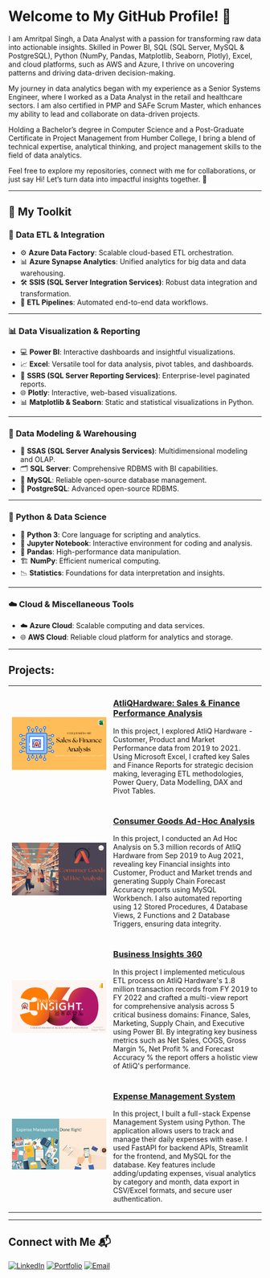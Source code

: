 # Welcome to My GitHub Profile! 🚀  
I am Amritpal Singh, a Data Analyst with a passion for transforming raw data into actionable insights. Skilled in Power BI, SQL (SQL Server, MySQL & PostgreSQL), Python (NumPy, Pandas, Matplotlib, Seaborn, Plotly), Excel, and cloud platforms, such as AWS and Azure, I thrive on uncovering patterns and driving data-driven decision-making.

My journey in data analytics began with my experience as a Senior Systems Engineer, where I worked as a Data Analyst in the retail and healthcare sectors. I am also certified in PMP and SAFe Scrum Master, which enhances my ability to lead and collaborate on data-driven projects.

Holding a Bachelor’s degree in Computer Science and a Post-Graduate Certificate in Project Management from Humber College, I bring a blend of technical expertise, analytical thinking, and project management skills to the field of data analytics.

Feel free to explore my repositories, connect with me for collaborations, or just say Hi! Let’s turn data into impactful insights together. 🚀


---

## 🧰 My Toolkit

### 🔄 **Data ETL & Integration**
- ⚙️ **Azure Data Factory**: Scalable cloud-based ETL orchestration.
- 📊 **Azure Synapse Analytics**: Unified analytics for big data and data warehousing.
- 🛠️ **SSIS (SQL Server Integration Services)**: Robust data integration and transformation.
- 🔄 **ETL Pipelines**: Automated end-to-end data workflows.

---

### 📊 **Data Visualization & Reporting**
- 💻 **Power BI**: Interactive dashboards and insightful visualizations.
- 📈 **Excel**: Versatile tool for data analysis, pivot tables, and dashboards.
- 🧾 **SSRS (SQL Server Reporting Services)**: Enterprise-level paginated reports.
- 🌐 **Plotly**: Interactive, web-based visualizations.
- 📊 **Matplotlib & Seaborn**: Static and statistical visualizations in Python.

---

### 🧠 **Data Modeling & Warehousing**
- 🧮 **SSAS (SQL Server Analysis Services)**: Multidimensional modeling and OLAP.
- 🗂️ **SQL Server**: Comprehensive RDBMS with BI capabilities.
- 🐬 **MySQL**: Reliable open-source database management.
- 🐘 **PostgreSQL**: Advanced open-source RDBMS.

---

### 🐍 **Python & Data Science**
- 🐍 **Python 3**: Core language for scripting and analytics.
- 📓 **Jupyter Notebook**: Interactive environment for coding and analysis.
- 🐼 **Pandas**: High-performance data manipulation.
- 🏗️ **NumPy**: Efficient numerical computing.
- 📉 **Statistics**: Foundations for data interpretation and insights.

---

### ☁️ **Cloud & Miscellaneous Tools**
- ☁️ **Azure Cloud**: Scalable computing and data services.
- 🌐 **AWS Cloud**: Reliable cloud platform for analytics and storage.

---

## Projects:

<table>
  <tr>
    <td width="40%">
      <img src="https://github.com/amrit4385/amrit4385/blob/main/Pictures/AtliQ%20Hardware%20-%20S%26F%20Analysis%20Project%20Thumbnail%2BIcon.png" width="100%" alt="AtliQHardware: Sales & Finance Performance Analysis">
    </td>
    <td width="60%">
      <h3><a href="https://github.com/amrit4385/Excel-Sales_Analytics">AtliQHardware: Sales & Finance Performance Analysis</a></h3>
      <p>
        In this project, I explored AtliQ Hardware - Customer, Product and Market Performance data from 2019 to 2021. Using Microsoft Excel, I crafted key Sales and Finance Reports for strategic decision making, leveraging ETL methodologies, Power Query, Data Modelling, DAX and Pivot Tables.
      </p>
    </td>
  </tr>
  <tr>
    <td width="40%">
      <img src="https://github.com/amrit4385/amrit4385/blob/main/Pictures/AH%20Consumer%20Goods%20-%20Ad%20Hoc%20Analysis%20Project%20Thumbnail%2BIcon%20(2)%20(1).png" width="100%" alt="Consumer Goods Ad-Hoc Analysis">
    </td>
    <td width="60%">
      <h3><a href="https://github.com/amrit4385/Ad-Hoc-Insights">Consumer Goods Ad-Hoc Analysis</a></h3>
      <p>
        In this project, I conducted an Ad Hoc Analysis on 5.3 million records of AtliQ Hardware from Sep 2019 to Aug 2021, revealing key Financial insights into Customer, Product and Market trends and generating Supply Chain Forecast Accuracy reports using MySQL Workbench. I also automated reporting using 12 Stored Procedures, 4 Database Views, 2 Functions and 2 Database Triggers, ensuring data integrity.
      </p>
    </td>
  </tr>
  <tr>
    <td width="40%">
      <img src="https://github.com/amrit4385/amrit4385/blob/main/Pictures/BI%20360%20Project%20Thumbnail%2BLogo.png" width="100%" alt="Business Insights 360">
    </td>
    <td width="60%">
      <h3><a href="https://github.com/amrit4385/Business_Insight_360">Business Insights 360</a></h3>
      <p>
        In this project I implemented meticulous ETL process on AtliQ Hardware's 1.8 million transaction records from FY 2019 to FY 2022 and crafted a multi-view report for comprehensive analysis across 5 critical business domains: Finance, Sales, Marketing, Supply Chain, and Executive using Power BI. By integrating key business metrics such as Net Sales, COGS, Gross Margin %, Net Profit % and Forecast Accuracy % the report offers a holistic view of AtliQ's performance.
      </p>
    </td>
  </tr>
  <tr>
    <td width="40%">
      <img src="https://github.com/amrit4385/amrit4385/blob/main/Pictures/images.jpeg" width="100%" alt="Expense Management System">
    </td>
    <td width="60%">
      <h3><a href="https://github.com/amrit4385/Expense-Management">Expense Management System</a></h3>
      <p>
        In this project, I built a full-stack Expense Management System using Python. The application allows users to track and manage their daily expenses with ease. I used FastAPI for backend APIs, Streamlit for the frontend, and MySQL for the database. Key features include adding/updating expenses, visual analytics by category and month, data export in CSV/Excel formats, and secure user authentication.
      </p>
    </td>
  </tr>
</table>

---

## Connect with Me 📬
[![LinkedIn](https://img.shields.io/badge/LinkedIn-blue)](https://linkedin.com/in/amrit4385)
[![Portfolio](https://img.shields.io/badge/Portfolio-grey)](https://yourportfolio.com)
[![Email](https://img.shields.io/badge/Email-red)](mailto:singhap211@gmail.com)

